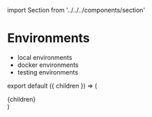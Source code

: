 import Section from '../../../components/section'

# Environments

- local environments
- docker environments
- testing environments

export default ({ children }) => (

<Section name='environments'>{children}</Section>)
